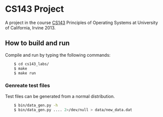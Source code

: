 # CS143 Project 
A project in the course [CS143](http://www.ics.uci.edu/~ics143/index-win13.html) Principles of Operating Systems at University of California, Irvine 2013. 

## How to build and run
Compile and run by typing the following commands:

```bash
	$ cd cs143_labs/
	$ make 
	$ make run
```

### Genreate test files
Test files can be generated from a normal distribution.
```bash
    $ bin/data_gen.py -h
    $ bin/data_gen.py .... 2>/dev/null > data/new_data.dat
```
